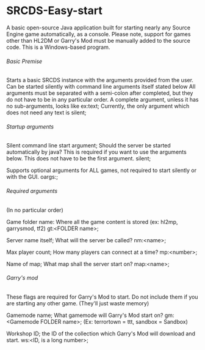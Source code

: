 # SRCDS-Easy-start
A basic open-source Java application built for starting nearly any Source Engine game automatically, as a console.
Please note, support for games other than HL2DM or Garry's Mod must be manually added to the source code.
This is a Windows-based program.

###### Basic Premise

Starts a basic SRCDS instance with the arguments provided from the user. Can be started silently with command line arguments itself stated below
All arguments must be separated with a semi-colon after completed, but they do not have to be in any particular order.
A complete argument, unless it has no sub-arguments, looks like ex:text;
Currently, the only argument which does not need any text is silent;

###### Startup arguments

Silent command line start argument; Should the server be started automatically by java?
This is required if you want to use the arguments below. This does not have to be the first argument.
silent;

Supports optional arguments for ALL games, not required to start silently or with the GUI.
oargs:<extra arguments for SRCDS itself>;

###### Required arguments 
(In no particular order)

Game folder name: Where all the game content is stored (ex: hl2mp, garrysmod, tf2)
gt:\<FOLDER name>;

Server name itself; What will the server be called?
nm:\<name>;

Max player count; How many players can connect at a time?
mp:\<number>;

Name of map; What map shall the server start on?
map:\<name>;

###### Garry's mod

These flags are required for Garry's Mod to start.
Do not include them if you are starting any other game. (They'll just waste memory)

Gamemode name; What gamemode will Garry's Mod start on?
gm:\<Gamemode FOLDER name>;
(Ex: terrortown = ttt, sandbox = Sandbox)

Workshop ID; the ID of the collection which Garry's Mod will download and start.
ws:\<ID, is a long number>;

